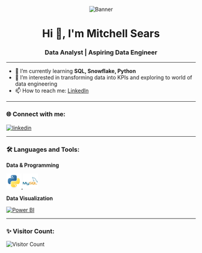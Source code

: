 <!-- Banner Image -->
<p align="center">
  <img src="https://raw.githubusercontent.com/mitchellsears/mitchellsears/main/banner.png" alt="Banner" />
</p>

<h1 align="center">Hi 👋, I'm Mitchell Sears</h1>
<h3 align="center">Data Analyst | Aspiring Data Engineer</h3>

---

- 🌱 I’m currently learning **SQL, Snowflake, Python**
- 🔭 I’m interested in transforming data into KPIs and exploring to world of data engineering 
- 📫 How to reach me: [LinkedIn](https://www.linkedin.com/in/mitchellsears/)

---

<h3 align="left">🌐 Connect with me:</h3>
<p align="left">
  <a href="https://www.linkedin.com/in/mitchellsears/" target="blank">
    <img align="center" src="https://img.shields.io/badge/LinkedIn-blue?style=for-the-badge&logo=linkedin&logoColor=white" alt="linkedin" />
  </a>
</p>

---

<h3 align="left">🛠️ Languages and Tools:</h3>

**Data & Programming**
<p align="left">
  <a href="https://www.python.org" target="_blank" rel="noreferrer">
    <img src="https://raw.githubusercontent.com/devicons/devicon/master/icons/python/python-original.svg" alt="Python" title="Python" width="40" height="40"/>
  </a>
  <a href="https://www.mysql.com/" target="_blank" rel="noreferrer">
    <img src="https://raw.githubusercontent.com/devicons/devicon/master/icons/mysql/mysql-original-wordmark.svg" alt="MySQL" title="MySQL" width="40" height="40"/>
  </a>
</p>

**Data Visualization**
<p align="left">
  <a href="https://powerbi.microsoft.com/" target="_blank" rel="noreferrer">
    <img src="https://upload.wikimedia.org/wikipedia/commons/c/cf/New_Power_BI_Logo.svg" alt="Power BI" title="Power BI" width="40" height="40"/>
  </a>
</p>

---

<h3 align="left">✨ Visitor Count:</h3>
<p align="left">
  <img src="https://komarev.com/ghpvc/?username=mitchellsears&label=Profile%20views&color=0e75b6&style=flat" alt="Visitor Count" />
</p>
